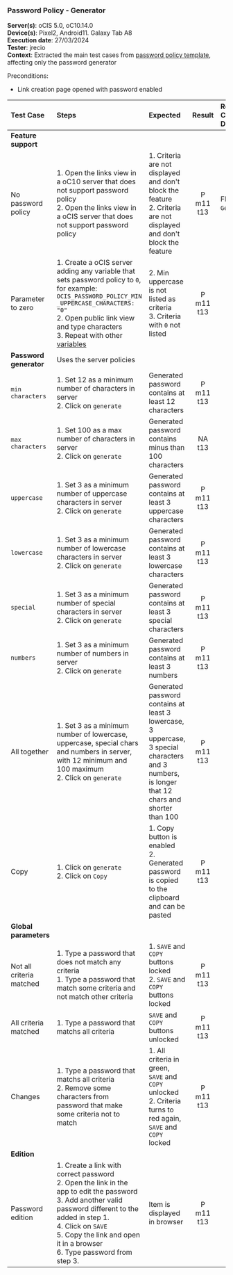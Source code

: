 ### Password Policy - Generator


**Server(s)**: oCIS 5.0, oC10.14.0 <br>
**Device(s)**: Pixel2, Android11. Galaxy Tab A8 <br>
**Execution date**: 27/03/2024<br>
**Tester**: jrecio <br>
**Context**: Extracted the main test cases from [password policy template](https://github.com/owncloud/QA/blob/master/Mobile/Android/Feature%20template/Sharing/Password%20Policy.md), affecting only the password generator <br>


Preconditions: 

- Link creation page opened with password enabled
 
| Test Case | Steps | Expected | Result | Related Comment / Defect | 
| :-------- | :---- | :------- | :----: | :----------------------- | 
|**Feature support**||||||
| No password policy | 1. Open the links view in a oC10 server that does not support password policy<br>2. Open the links view in a oCIS server that does not support password policy | 1. Criteria are not displayed and don't block the feature<br>2. Criteria are not displayed and don't block the feature| P m11 t13| FIXED: `Generate`visible |
| Parameter to zero | 1. Create a oCIS server adding any variable that sets password policy to `0`, for example: `OCIS_PASSWORD_POLICY_MIN`<br>`_UPPERCASE_CHARACTERS: "0"`<br>2. Open public link view and type characters<br>3. Repeat with other [variables](https://github.com/owncloud/ocis/tree/master/services/frontend#the-password-policy) | 2. Min uppercase is not listed as criteria<br>3. Criteria with `0` not listed | P m11 t13 |  |
|**Password generator**| Uses the server policies|||||
| `min characters` | 1. Set 12 as a minimum number of characters in server<br>2. Click on `generate`| Generated password contains at least 12 characters | P m11 t13|  |
| `max characters` | 1. Set 100 as a max number of characters in server<br>2. Click on `generate`| Generated password contains minus than 100 characters | NA t13|  |
| `uppercase` | 1. Set 3 as a minimum number of uppercase characters in server<br>2. Click on `generate`| Generated password contains at least 3 uppercase characters | P m11 t13|  |
| `lowercase` | 1. Set 3 as a minimum number of lowercase characters in server<br>2. Click on `generate`| Generated password contains at least 3 lowercase characters| P m11 t13|  |
| `special` | 1. Set 3 as a minimum number of special characters in server<br>2. Click on `generate`| Generated password contains at least 3 special characters|P m11 t13 |  |
| `numbers` | 1. Set 3 as a minimum number of numbers in server<br>2. Click on `generate`| Generated password contains at least 3 numbers|P m11 t13 |  |
| All together | 1. Set 3 as a minimum number of lowercase, uppercase, special chars and numbers in server, with 12 minimum and 100 maximum<br>2. Click on `generate`| Generated password contains at least 3 lowercase, 3 uppercase, 3 special characters and 3 numbers, is longer that 12 chars and shorter than 100|P m11 t13 |  |
| Copy | 1. Click on `generate`<br>2. Click on `Copy`|  1. Copy button is enabled<br>2. Generated password is copied to the clipboard and can be pasted | P m11 t13|  |
|**Global parameters**||||||
| Not all criteria matched | 1. Type a password that does not match any criteria<br>1. Type a password that match some criteria and not match other criteria  | 1. `SAVE` and `COPY` buttons locked <br>2. `SAVE` and `COPY` buttons locked | P m11 t13|  |
| All criteria matched | 1. Type a password that matchs all criteria | `SAVE` and `COPY` buttons unlocked  | P m11 t13|  |
| Changes | 1. Type a password that matchs all criteria<br>2. Remove some characters from password that make some criteria not to match | 1. All criteria in green, `SAVE` and `COPY` unlocked<br>2. Criteria turns to red again, `SAVE` and `COPY` locked<br> | P m11 t13|  |
|**Edition**||||||
| Password edition | 1. Create a link with correct password<br>2. Open the link in the app to edit the password<br>3. Add another valid password different to the added in step 1.<br>4. Click on `SAVE`<br>5. Copy the link and open it in a browser<br>6. Type password from step 3. | Item is displayed in browser | P m11 t13|  |

